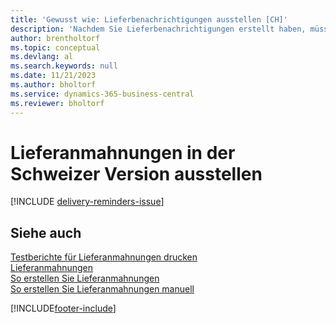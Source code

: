 ```yaml
---
title: 'Gewusst wie: Lieferbenachrichtigungen ausstellen [CH]'
description: 'Nachdem Sie Lieferbenachrichtigungen erstellt haben, müssen Sie sie registrieren und ausdrucken, sodass Sie Mahnungen an Kreditoren verschicken können.'
author: brentholtorf
ms.topic: conceptual
ms.devlang: al
ms.search.keywords: null
ms.date: 11/21/2023
ms.author: bholtorf
ms.service: dynamics-365-business-central
ms.reviewer: bholtorf
---
```

# <a name="issue-delivery-reminders-in-the-swiss-version"></a>Lieferanmahnungen in der Schweizer Version ausstellen

[!INCLUDE [delivery-reminders-issue](../includes/ATCHDE/delivery-reminders-issue.md)]

## <a name="see-also"></a>Siehe auch

[Testberichte für Lieferanmahnungen drucken](how-to-print-test-reports-for-delivery-reminders.md)  
[Lieferanmahnungen](delivery-reminders.md)  
[So erstellen Sie Lieferanmahnungen](how-to-generate-delivery-reminders.md)  
[So erstellen Sie Lieferanmahnungen manuell](how-to-create-delivery-reminders-manually.md)  


[!INCLUDE[footer-include](../../includes/footer-banner.md)]

